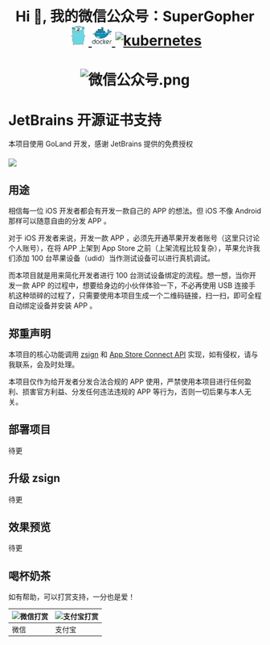 <h1 align="center">Hi 👋, 我的微信公众号：SuperGopher
<a href="https://golang.org" target="_blank"> <img src="https://raw.githubusercontent.com/devicons/devicon/master/icons/go/go-original.svg" alt="go" width="40" height="40"/> </a> <a href="https://www.docker.com/" target="_blank"> <img src="https://raw.githubusercontent.com/devicons/devicon/master/icons/docker/docker-original-wordmark.svg" alt="docker" width="40" height="40"/> </a>  <a href="https://kubernetes.io" target="_blank"> <img src="https://www.vectorlogo.zone/logos/kubernetes/kubernetes-icon.svg" alt="kubernetes" width="40" height="40"/> </a></h1>

<h1 align="center">


![微信公众号.png](https://user-images.githubusercontent.com/55381228/155444889-eacc0104-cd85-45c9-b7b7-9036e0c2334c.jpg)
</h1>

# JetBrains 开源证书支持

本项目使用 GoLand 开发，感谢 JetBrains 提供的免费授权

<a href="https://www.jetbrains.com/?from=togettoyou" target="_blank"><img src="https://user-images.githubusercontent.com/55381228/127271051-14879011-41dd-4d1b-88a2-1591925b51de.png" width="250" align="middle"/></a>

## 用途

相信每一位 iOS 开发者都会有开发一款自己的 APP 的想法。但 iOS 不像 Android 那样可以随意自由的分发 APP 。

对于 iOS 开发者来说，开发一款 APP ，必须先开通苹果开发者账号（这里只讨论个人账号），在将 APP 上架到 App Store 之前（上架流程比较复杂），苹果允许我们添加 100 台苹果设备（udid）当作测试设备可以进行真机调试。

而本项目就是用来简化开发者进行 100 台测试设备绑定的流程。想一想，当你开发一款 APP 的过程中，想要给身边的小伙伴体验一下，不必再使用 USB
连接手机这种琐碎的过程了，只需要使用本项目生成一个二维码链接，扫一扫，即可全程自动绑定设备并安装 APP 。

## 郑重声明

本项目的核心功能调用 [zsign](https://github.com/zhlynn/zsign)
和 [App Store Connect API](https://developer.apple.com/documentation/appstoreconnectapi) 实现，如有侵权，请与我联系，会及时处理。

本项目仅作为给开发者分发合法合规的 APP 使用，严禁使用本项目进行任何盈利、损害官方利益、分发任何违法违规的 APP 等行为，否则一切后果与本人无关。

## 部署项目

待更

## 升级 zsign

待更

## 效果预览

待更

## 喝杯奶茶

如有帮助，可以打赏支持，一分也是爱！

|  ![微信打赏](https://user-images.githubusercontent.com/55381228/155450359-0ce92911-fd3f-4d6b-9878-e40a17b34652.jpg)   | ![支付宝打赏](https://user-images.githubusercontent.com/55381228/155450383-509d0475-5497-4983-8583-137946b4d78e.jpg)  |
|  ----  | ----  |
| 微信  | 支付宝 |
